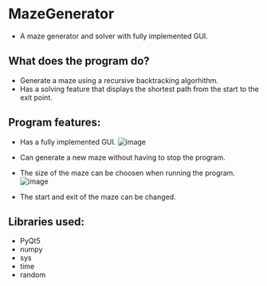 # MazeGenerator
- A maze generator and solver with fully implemented GUI.
## What does the program do?
- Generate a maze using a recursive backtracking algorhithm.
- Has a solving feature that displays the shortest path from the start to the exit point.
## Program features:
- Has a fully implemented GUI.
  ![image](https://github.com/BaoAL31/MazeGenerator/assets/130630975/639e0108-9819-4ab4-aeea-e9789d96b23f)

- Can generate a new maze without having to stop the program.
- The size of the maze can be choosen when running the program.
  ![image](https://github.com/BaoAL31/MazeGenerator/assets/130630975/e8824f5f-54d6-433e-9246-cb8589114d7f)

- The start and exit of the maze can be changed.
## Libraries used:
- PyQt5
- numpy
- sys
- time
- random
